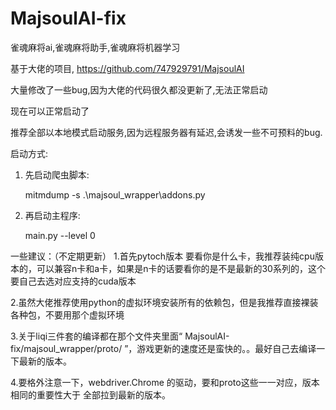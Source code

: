 # MajsoulAI-fix
 

 雀魂麻将ai,雀魂麻将助手,雀魂麻将机器学习
 
 基于大佬的项目, https://github.com/747929791/MajsoulAI

 大量修改了一些bug,因为大佬的代码很久都没更新了,无法正常启动

 现在可以正常启动了

 推荐全部以本地模式启动服务,因为远程服务器有延迟,会诱发一些不可预料的bug.

 启动方式:
 1. 先启动爬虫脚本:

     mitmdump -s  .\majsoul_wrapper\addons.py
 2. 再启动主程序:
    
    main.py --level 0
    
    
 一些建议：（不定期更新）
 1.首先pytoch版本 要看你是什么卡，我推荐装纯cpu版本的，可以兼容n卡和a卡，如果是n卡的话要看你的是不是最新的30系列的，这个要自己去选对应支持的cuda版本
 
 2.虽然大佬推荐使用python的虚拟环境安装所有的依赖包，但是我推荐直接裸装各种包，不要用那个虚拟环境
 
 3.关于liqi三件套的编译都在那个文件夹里面“ MajsoulAI-fix/majsoul_wrapper/proto/ ”，游戏更新的速度还是蛮快的。。最好自己去编译一下最新的版本。
 
 4.要格外注意一下，webdriver.Chrome 的驱动，要和proto这些一一对应，版本相同的重要性大于 全部拉到最新的版本。
    
